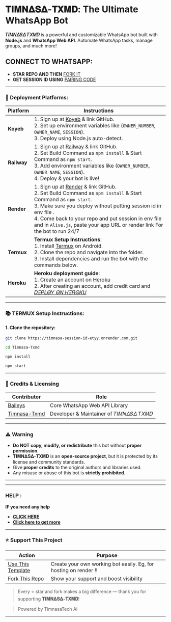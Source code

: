 # 𝚻𝚰𝚳𝚴𝚫𝐒𝚫-𝚻𝚾𝚳𝐃: The Ultimate WhatsApp Bot

**𝑇𝛪𝛭𝛮𝛥𝑆𝛥 𝑇𝛸𝛭𝐷** is a powerful and customizable WhatsApp bot built with **Node.js** and **WhatsApp Web API**. Automate WhatsApp tasks, manage groups, and much more!

## CONNECT TO WHATSAPP:
- **STAR REPO AND THEN** [FORK IT](https://github.com/Next5x/Timnasa-Txmd/fork) 
- **GET SESSION ID USING** [PAIRING CODE](https://timnasa-session-id-etyy.onrender.com) 

---

### 🚀 Deployment Platforms:

| **Platform** | **Instructions** |
|--------------|------------------|
| **Koyeb**    | 1. Sign up at [Koyeb](https://www.koyeb.com) & link GitHub.<br> 2. Set up environment variables like (`OWNER_NUMBER`, `OWNER_NAME`, `SESSION`).<br> 3. Deploy using Node.js auto-detect. |
| **Railway**  | 1. Sign up at [Railway](https://railway.app) & link GitHub.<br> 2. Set Build Command as `npm install` & Start Command as `npm start`.<br> 3. Add environment variables like (`OWNER_NUMBER`, `OWNER_NAME`, `SESSION`).<br> 4. Deploy & your bot is live! |
| **Render**   | 1. Sign up at [Render](https://render.com) & link GitHub.<br> 2. Set Build Command as `npm install` & Start Command as `npm start`.<br> 3. Make sure you deploy without putting session id in env file .<br> 4. Come back to your repo and put session in env file and in `Alive.js`, paste your app URL or render link For the bot to run 24/7|
| **Termux**   | **Termux Setup Instructions**:<br> 1. Install [Termux](https://f-droid.org/packages/com.termux/) on Android.<br> 2. Clone the repo and navigate into the folder.<br> 3. Install dependencies and run the bot with the commands below. |
| **Heroku**   | **Heroku deployment guide**:<br> 1. Create an account on  [Heroku](https://signup.heroku.com)<br> 2. After creating an account, add credit card and [𝐷𝛯𝛲𝐿𝛩𝑌 𝛩𝛮 𝛨𝛯𝑅𝛩𝛫𝑈](https://github.com/Next5x/Timnasa-Txmd) <br>  
---

### 📚 TERMUX Setup Instructions:

#### 1. Clone the repository:

```bash
git clone https://timnasa-session-id-etyy.onrender.com.git
```
```bash
cd Timnasa-Txmd
```
```bash
npm install
```
```bash
npm start

``` 
---

### 🙏 Credits & Licensing

| **Contributor** | **Role** |
|------------------|----------|
| [Baileys](https://github.com/WhiskeySockets/Baileys) | Core WhatsApp Web API Library |
| [Timnasa-Txmd](https://github.com/Next5x/) | Developer & Maintainer of 𝑇𝛪𝛭𝛮𝛥𝑆𝛥 𝑇𝛸𝛭𝐷|

---

### ⚠️ Warning

- **Do NOT copy, modify, or redistribute** this bot without **proper permission**.
- 𝚻𝚰𝚳𝚴𝚫𝐒𝚫-𝚻𝚾𝚳𝐃 is an **open-source project**, but it is protected by its license and community standards.
- Give **proper credits** to the original authors and libraries used.
- Any misuse or abuse of this bot is **strictly prohibited**.

---
***
### HELP :
**IF you need any help**
- [**CLICK HERE**](https://wa.me/255784766591)
- [**Click here to get more**](https://timnasa.vercel.app/) 


***

### ⭐ Support This Project

| **Action** | **Purpose** |
|------------|-------------|
| [Use This Template](https://github.com/Next5x/Timnasa-Txmd/generate) | Create your own working bot easily. Eg, for hosting on render ‼️ |
| [Fork This Repo](https://github.com/Next5x/Timnasa-Txmd/fork) | Show your support and boost visibility |

> Every ⭐ star and fork makes a big difference — thank you for supporting **𝚻𝚰𝚳𝚴𝚫𝐒𝚫-𝚻𝚾𝚳𝐃**!

> Powered by TimnasaTech Ai
---

